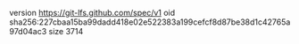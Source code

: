 version https://git-lfs.github.com/spec/v1
oid sha256:227cbaa15ba99dadd418e02e522383a199cefcf8d87be38d1c42765a97d04ac3
size 3714
